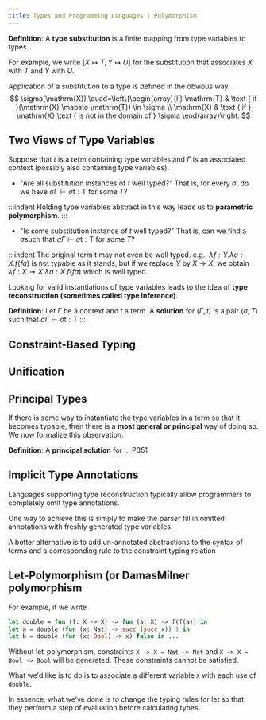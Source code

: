 ```yaml
---
title: Types and Programming Languages | Polymorphism
---
```


**Definition**: A **type substitution** is a finite mapping from type variables to types.

For example, we write $[X \mapsto T, Y \mapsto U]$ for the substitution that associates $X$ with $T$ and $Y$ with $U$. 

Application of a substitution to a type is defined in the obvious way.
$$
\sigma(\mathrm{X}) \quad=\left\{\begin{array}{ll}
\mathrm{T} & \text { if }(\mathrm{X} \mapsto \mathrm{T}) \in \sigma \\
\mathrm{X} & \text { if } \mathrm{X} \text { is not in the domain of } \sigma
\end{array}\right.
$$

## Two Views of Type Variables

Suppose that $t$ is a term containing type variables and $\Gamma$ is an associated context (possibly also containing type variables).

- "Are all substitution instances of $t$ well typed?" That is, for every $\sigma$, do we have $\sigma \Gamma \vdash \sigma \mathrm{t}: \mathrm{T}$ for some $T$?

:::indent
Holding type variables abstract in this way leads us to **parametric polymorphism**.
:::

- "Is some substitution instance of $t$ well typed?" That is, can we find a $\sigma$such that $\sigma \Gamma \vdash \sigma \mathrm{t}: \mathrm{T}$ for some $T$?

:::indent
The original term t may not even be well typed. e.g., $\lambda f: Y . \lambda a: X . f(f a)$ is not typable as it stands, but if we replace $Y$ by $X \rightarrow X$, we obtain $\lambda f: X \rightarrow X . \lambda a: X . f(f a)$ which is well typed.

Looking for valid instantiations of type variables leads to the idea of **type reconstruction (sometimes called type inference)**.

**Definition**: Let $\Gamma$ be a context and $t$ a term. A **solution** for $(\Gamma, t)$ is a pair $(\sigma, T)$ such that $\sigma \Gamma \vdash \sigma \mathrm{t}: \mathrm{T}$
:::

## Constraint-Based Typing

## Unification

## Principal Types

If there is some way to instantiate the type variables in a term so that it becomes typable, then there is a **most general or principal** way of doing so. We now formalize this observation.

**Definition**: A **principal solution** for ...
P351

## Implicit Type Annotations

Languages supporting type reconstruction typically allow programmers to completely omit type annotations. 


One way to achieve this is simply to make the parser fill in omitted annotations with freshly generated type variables.

A better alternative is to add un-annotated abstractions to the syntax of terms and a corresponding rule to the constraint typing relation


## Let-Polymorphism (or DamasMilner polymorphism

For example, if we write
```ocaml
let double = fun (f: X -> X) -> fun (a: X) -> f(f(a)) in
let a = double (fun (x: Nat) -> succ (succ x)) 1 in
let b = double (fun (x: Bool) -> x) false in ...
```

Without let-polymorphism, constraints `X -> X = Nat -> Nat` and `X -> X = Bool -> Bool` will be generated. These constraints cannot be satisfied.

What we'd like is to do is to associate a different variable `X` with each use of `double`.

In essence, what we’ve done is to change the typing rules for let so that they perform a step of evaluation before calculating types.